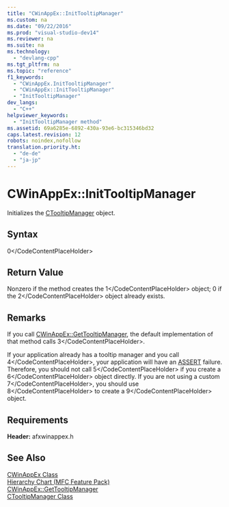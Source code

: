 ```yaml
---
title: "CWinAppEx::InitTooltipManager"
ms.custom: na
ms.date: "09/22/2016"
ms.prod: "visual-studio-dev14"
ms.reviewer: na
ms.suite: na
ms.technology: 
  - "devlang-cpp"
ms.tgt_pltfrm: na
ms.topic: "reference"
f1_keywords: 
  - "CWinAppEx.InitTooltipManager"
  - "CWinAppEx::InitTooltipManager"
  - "InitTooltipManager"
dev_langs: 
  - "C++"
helpviewer_keywords: 
  - "InitTooltipManager method"
ms.assetid: 69a6285e-6892-430a-93e6-bc315346bd32
caps.latest.revision: 12
robots: noindex,nofollow
translation.priority.ht: 
  - "de-de"
  - "ja-jp"
---
```

# CWinAppEx::InitTooltipManager
Initializes the [CTooltipManager](../vs140/ctooltipmanager-class.md) object.  
  
## Syntax  
  
<CodeContentPlaceHolder>0\</CodeContentPlaceHolder>  
## Return Value  
 Nonzero if the method creates the <CodeContentPlaceHolder>1\</CodeContentPlaceHolder> object; 0 if the <CodeContentPlaceHolder>2\</CodeContentPlaceHolder> object already exists.  
  
## Remarks  
 If you call [CWinAppEx::GetTooltipManager](../vs140/cwinappex--gettooltipmanager.md), the default implementation of that method calls <CodeContentPlaceHolder>3\</CodeContentPlaceHolder>.  
  
 If your application already has a tooltip manager and you call <CodeContentPlaceHolder>4\</CodeContentPlaceHolder>, your application will have an [ASSERT](../vs140/assert--mfc-.md) failure. Therefore, you should not call <CodeContentPlaceHolder>5\</CodeContentPlaceHolder> if you create a <CodeContentPlaceHolder>6\</CodeContentPlaceHolder> object directly. If you are not using a custom <CodeContentPlaceHolder>7\</CodeContentPlaceHolder>, you should use <CodeContentPlaceHolder>8\</CodeContentPlaceHolder> to create a <CodeContentPlaceHolder>9\</CodeContentPlaceHolder> object.  
  
## Requirements  
 **Header:** afxwinappex.h  
  
## See Also  
 [CWinAppEx Class](../vs140/cwinappex-class.md)   
 [Hierarchy Chart (MFC Feature Pack)](../vs140/hierarchy-chart.md)   
 [CWinAppEx::GetTooltipManager](../vs140/cwinappex--gettooltipmanager.md)   
 [CTooltipManager Class](../vs140/ctooltipmanager-class.md)